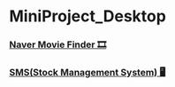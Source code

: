 # MiniProject_Desktop

### [Naver Movie Finder 🎞](https://github.com/HongryeolSeong/MiniProject_Desktop/tree/main/WpfMiniProject)

### [SMS(Stock Management System) 🖥](https://github.com/HongryeolSeong/MiniProject_Desktop/tree/main/WpfSMSApp)
